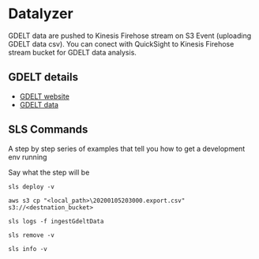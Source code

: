 # Datalyzer

GDELT data are pushed to Kinesis Firehose stream on S3 Event (uploading GDELT data csv).
You can conect with QuickSight to Kinesis Firehose stream bucket for GDELT data analysis. 

## GDELT details

* [GDELT website](https://blog.gdeltproject.org/gdelt-2-0-our-global-world-in-realtime)
* [GDELT data](http://data.gdeltproject.org/gdeltv2/20200105203000.export.CSV.zip)

## SLS Commands

A step by step series of examples that tell you how to get a development env running

Say what the step will be

```
sls deploy -v

aws s3 cp "<local_path>\20200105203000.export.csv" s3://<destnation_bucket>

sls logs -f ingestGdeltData

sls remove -v

sls info -v
```